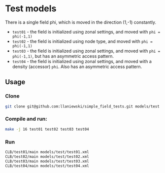 # Test models

There is a single field phi, which is moved in the direction (1,-1)
constantly.
- `test01` - the field is initialized using zonal settings, and moved with `phi = phi(-1,1)`
- `test02` - the field is initialized using node type, and moved with `phi = phi(-1,1)`
- `test03` - the field is initialized using zonal settings, and moved with `phi = phi(-1,1)`, but has an asymmetric access pattern.
- `test04` - the field is initialized using zonal settings, and moved with a density (accessor) `phi`. Also has an asymmetric access pattern.

## Usage

### Clone

```bash
git clone git@github.com:llaniewski/simple_field_tests.git models/test
```

### Compile and run:

```bash
make -j 16 test01 test02 test03 test04
```

### Run

```bash
CLB/test01/main models/test/test01.xml
CLB/test02/main models/test/test02.xml
CLB/test03/main models/test/test03.xml
CLB/test04/main models/test/test04.xml
```
